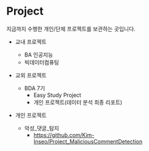 # Project

지금까지 수행한 개인/단체 프로젝트를 보관하는 곳입니다.

- 교내 프로젝트
  - BA 인공지능
  - 빅데이터컴퓨팅
  
- 교외 프로젝트
  - BDA 7기
    - Easy Study Project
    - 개인 프로젝트(데이터 분석 최종 리포트)
  
- 개인 프로젝트
  - 악성_댓글_탐지
    - https://github.com/Kim-Inseo/Project_MaliciousCommentDetection   
